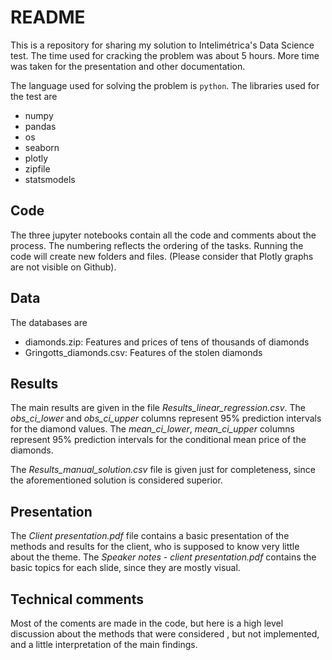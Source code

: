 # README

This is a repository for sharing my solution to Intelimétrica's Data Science test. The time used for cracking the problem was about 5 hours. More time was taken for the presentation and other documentation.

The language used for solving the problem is `python`. The libraries used for the test are
- numpy
- pandas
- os
- seaborn
- plotly
- zipfile
- statsmodels

## Code
The three jupyter notebooks contain all the code and comments about the process. The numbering reflects the ordering of the tasks. Running the code will create new folders and files. (Please consider that Plotly graphs are not visible on Github). 

## Data
The databases are
- diamonds.zip: Features and prices of tens of thousands of diamonds
- Gringotts_diamonds.csv: Features of the stolen diamonds

## Results
The main results are given in the file *Results_linear_regression.csv*. The *obs_ci_lower* and *obs_ci_upper* columns represent 95% prediction intervals for the diamond values. The *mean_ci_lower*, *mean_ci_upper* columns represent 95% prediction intervals for the conditional mean price of the diamonds.

The *Results_manual_solution.csv* file is given just for completeness, since the aforementioned solution is considered superior.

## Presentation
The *Client presentation.pdf* file contains a basic presentation of the methods and results for the client, who is supposed to know very little about the theme. The *Speaker notes - client presentation.pdf* contains the basic topics for each slide, since they are mostly visual.

## Technical comments
Most of the coments are made in the code, but here is a high level discussion about the methods that were considered , but not implemented, and a little interpretation of the main findings.
